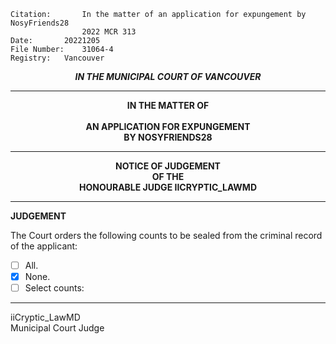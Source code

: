 	Citation:       In the matter of an application for expungement by NosyFriends28
                	2022 MCR 313
	Date:		20221205
	File Number:	31064-4
	Registry:	Vancouver

<p align="center"><b><i>IN THE MUNICIPAL COURT OF VANCOUVER</b></i>

---

<p align="center"><b>
				IN THE MATTER OF
<br><br>			AN APPLICATION FOR EXPUNGEMENT 
<br>                            BY NOSYFRIENDS28
<br>				

---

<p align="center">		
				NOTICE OF JUDGEMENT
<br>				OF THE
<br>				HONOURABLE JUDGE IICRYPTIC_LAWMD

</b>
	
---

**JUDGEMENT**

The Court orders the following counts to be sealed from the criminal record of the applicant:
- [ ] All.
- [x] None.
- [ ] Select counts:
	
---

iiCryptic_LawMD <br>
Municipal Court Judge

